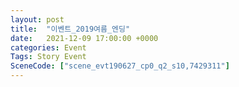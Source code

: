 ```yaml
---
layout: post
title:  "이벤트_2019여름_엔딩"
date:   2021-12-09 17:00:00 +0000
categories: Event
Tags: Story Event
SceneCode: ["scene_evt190627_cp0_q2_s10,7429311"]
---
```

